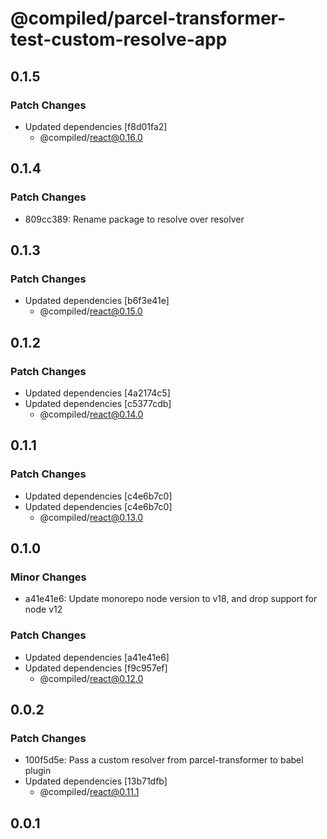 # @compiled/parcel-transformer-test-custom-resolve-app

## 0.1.5

### Patch Changes

- Updated dependencies [f8d01fa2]
  - @compiled/react@0.16.0

## 0.1.4

### Patch Changes

- 809cc389: Rename package to resolve over resolver

## 0.1.3

### Patch Changes

- Updated dependencies [b6f3e41e]
  - @compiled/react@0.15.0

## 0.1.2

### Patch Changes

- Updated dependencies [4a2174c5]
- Updated dependencies [c5377cdb]
  - @compiled/react@0.14.0

## 0.1.1

### Patch Changes

- Updated dependencies [c4e6b7c0]
- Updated dependencies [c4e6b7c0]
  - @compiled/react@0.13.0

## 0.1.0

### Minor Changes

- a41e41e6: Update monorepo node version to v18, and drop support for node v12

### Patch Changes

- Updated dependencies [a41e41e6]
- Updated dependencies [f9c957ef]
  - @compiled/react@0.12.0

## 0.0.2

### Patch Changes

- 100f5d5e: Pass a custom resolver from parcel-transformer to babel plugin
- Updated dependencies [13b71dfb]
  - @compiled/react@0.11.1

## 0.0.1

